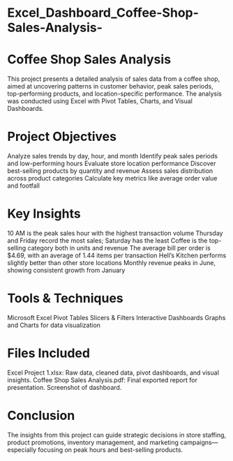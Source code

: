 # Excel_Dashboard_Coffee-Shop-Sales-Analysis-

# Coffee Shop Sales Analysis

This project presents a detailed analysis of sales data from a coffee shop, aimed at uncovering patterns in customer behavior, peak sales periods, top-performing products, and location-specific performance. The analysis was conducted using Excel with Pivot Tables, Charts, and Visual Dashboards.

# Project Objectives

Analyze sales trends by day, hour, and month
Identify peak sales periods and low-performing hours
Evaluate store location performance
Discover best-selling products by quantity and revenue
Assess sales distribution across product categories
Calculate key metrics like average order value and footfall

# Key Insights

10 AM is the peak sales hour with the highest transaction volume
Thursday and Friday record the most sales; Saturday has the least
Coffee is the top-selling category both in units and revenue
The average bill per order is $4.69, with an average of 1.44 items per transaction
Hell’s Kitchen performs slightly better than other store locations
Monthly revenue peaks in June, showing consistent growth from January

# Tools & Techniques

Microsoft Excel
Pivot Tables
Slicers & Filters
Interactive Dashboards
Graphs and Charts for data visualization

# Files Included

Excel Project 1.xlsx: Raw data, cleaned data, pivot dashboards, and visual insights.
Coffee Shop Sales Analysis.pdf: Final exported report for presentation.
Screenshot of dashboard.

# Conclusion

The insights from this project can guide strategic decisions in store staffing, product promotions, inventory management, and marketing campaigns—especially focusing on peak hours and best-selling products.

